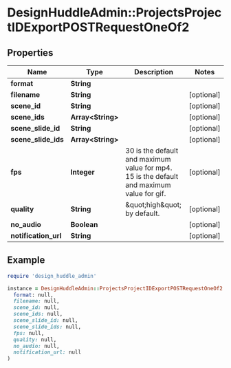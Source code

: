 # DesignHuddleAdmin::ProjectsProjectIDExportPOSTRequestOneOf2

## Properties

| Name | Type | Description | Notes |
| ---- | ---- | ----------- | ----- |
| **format** | **String** |  |  |
| **filename** | **String** |  | [optional] |
| **scene_id** | **String** |  | [optional] |
| **scene_ids** | **Array&lt;String&gt;** |  | [optional] |
| **scene_slide_id** | **String** |  | [optional] |
| **scene_slide_ids** | **Array&lt;String&gt;** |  | [optional] |
| **fps** | **Integer** | 30 is the default and maximum value for mp4. 15 is the default and maximum value for gif. | [optional] |
| **quality** | **String** | \&quot;high\&quot; by default. | [optional] |
| **no_audio** | **Boolean** |  | [optional] |
| **notification_url** | **String** |  | [optional] |

## Example

```ruby
require 'design_huddle_admin'

instance = DesignHuddleAdmin::ProjectsProjectIDExportPOSTRequestOneOf2.new(
  format: null,
  filename: null,
  scene_id: null,
  scene_ids: null,
  scene_slide_id: null,
  scene_slide_ids: null,
  fps: null,
  quality: null,
  no_audio: null,
  notification_url: null
)
```

